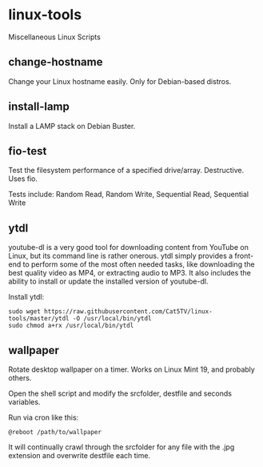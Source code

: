 # linux-tools
Miscellaneous Linux Scripts

## change-hostname

Change your Linux hostname easily. Only for Debian-based distros.

## install-lamp

Install a LAMP stack on Debian Buster.

## fio-test

Test the filesystem performance of a specified drive/array. Destructive. Uses fio.

Tests include: Random Read, Random Write, Sequential Read, Sequential Write

## ytdl

youtube-dl is a very good tool for downloading content from YouTube on Linux, but its command line is rather onerous. ytdl simply provides a front-end to perform some of the most often needed tasks, like downloading the best quality video as MP4, or extracting audio to MP3. It also includes the ability to install or update the installed version of youtube-dl.

Install ytdl:
```
sudo wget https://raw.githubusercontent.com/Cat5TV/linux-tools/master/ytdl -O /usr/local/bin/ytdl
sudo chmod a+rx /usr/local/bin/ytdl
```

## wallpaper

Rotate desktop wallpaper on a timer. Works on Linux Mint 19, and probably others.

Open the shell script and modify the srcfolder, destfile and seconds variables.

Run via cron like this:

```
@reboot /path/to/wallpaper
```

It will continually crawl through the srcfolder for any file with the .jpg extension and overwrite destfile each time.
